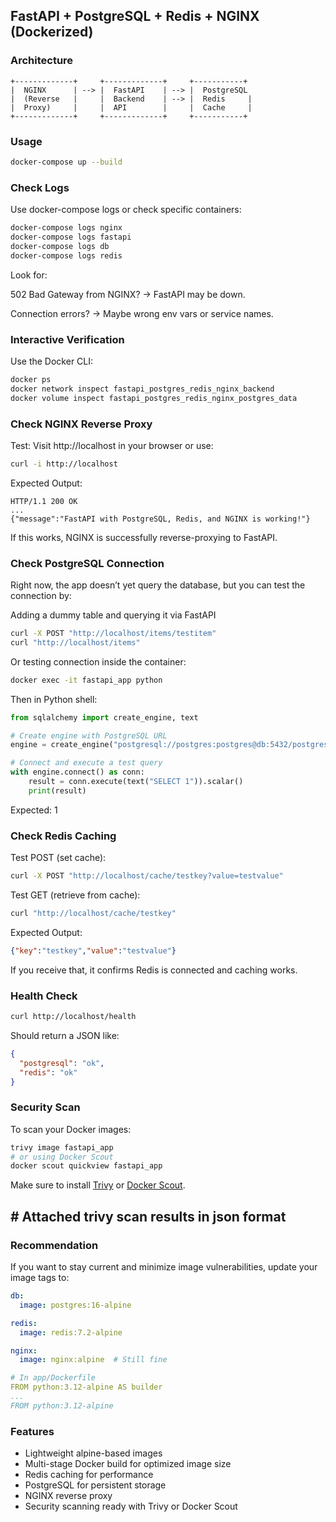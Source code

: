 ## FastAPI + PostgreSQL + Redis + NGINX (Dockerized)

### Architecture
```
+-------------+     +-------------+     +-----------+
|  NGINX      | --> |  FastAPI    | --> |  PostgreSQL
|  (Reverse   |     |  Backend    | --> |  Redis     |
|  Proxy)     |     |  API        |     |  Cache     |
+-------------+     +-------------+     +-----------+
```

### Usage
```bash
docker-compose up --build
```

### Check Logs
Use docker-compose logs or check specific containers:

```bash
docker-compose logs nginx
docker-compose logs fastapi
docker-compose logs db
docker-compose logs redis
```
Look for:

502 Bad Gateway from NGINX? → FastAPI may be down.

Connection errors? → Maybe wrong env vars or service names.

### Interactive Verification
Use the Docker CLI:
```bash
docker ps
docker network inspect fastapi_postgres_redis_nginx_backend
docker volume inspect fastapi_postgres_redis_nginx_postgres_data
```

### Check NGINX Reverse Proxy
Test: Visit http://localhost in your browser or use:
```bash
curl -i http://localhost
```
Expected Output:
```http
HTTP/1.1 200 OK
...
{"message":"FastAPI with PostgreSQL, Redis, and NGINX is working!"}
```
If this works, NGINX is successfully reverse-proxying to FastAPI.

### Check PostgreSQL Connection
Right now, the app doesn’t yet query the database, but you can test the connection by:

Adding a dummy table and querying it via FastAPI
```bash
curl -X POST "http://localhost/items/testitem"
curl "http://localhost/items"
```

Or testing connection inside the container:
```bash
docker exec -it fastapi_app python
```
Then in Python shell:
```python
from sqlalchemy import create_engine, text

# Create engine with PostgreSQL URL
engine = create_engine("postgresql://postgres:postgres@db:5432/postgres")

# Connect and execute a test query
with engine.connect() as conn:
    result = conn.execute(text("SELECT 1")).scalar()
    print(result)
```
Expected: 1

### Check Redis Caching
Test POST (set cache):
```bash
curl -X POST "http://localhost/cache/testkey?value=testvalue"
```

Test GET (retrieve from cache):
```bash
curl "http://localhost/cache/testkey"
```

Expected Output:
```json
{"key":"testkey","value":"testvalue"}
```
If you receive that, it confirms Redis is connected and caching works.


### Health Check
```bash
curl http://localhost/health
```
Should return a JSON like:
```json
{
  "postgresql": "ok",
  "redis": "ok"
}
```

### Security Scan
To scan your Docker images:
```bash
trivy image fastapi_app
# or using Docker Scout
docker scout quickview fastapi_app
```

Make sure to install [Trivy](https://github.com/aquasecurity/trivy) or [Docker Scout](https://docs.docker.com/scout/).

## # Attached trivy scan results in json format #

### Recommendation
If you want to stay current and minimize image vulnerabilities, update your image tags to:

```yaml
db:
  image: postgres:16-alpine

redis:
  image: redis:7.2-alpine

nginx:
  image: nginx:alpine  # Still fine

# In app/Dockerfile
FROM python:3.12-alpine AS builder
...
FROM python:3.12-alpine
```

### Features
- Lightweight alpine-based images
- Multi-stage Docker build for optimized image size
- Redis caching for performance
- PostgreSQL for persistent storage
- NGINX reverse proxy
- Security scanning ready with Trivy or Docker Scout
